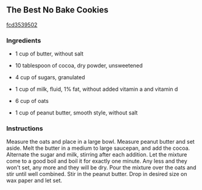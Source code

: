 ## The Best No Bake Cookies

[fcd3539502](http://www.food.com/recipe/the-best-no-bake-cookies-303613)

### Ingredients

 - 1 cup of butter, without salt

 - 10 tablespoon of cocoa, dry powder, unsweetened

 - 4 cup of sugars, granulated

 - 1 cup of milk, fluid, 1% fat, without added vitamin a and vitamin d

 - 6 cup of oats

 - 1 cup of peanut butter, smooth style, without salt

### Instructions

Measure the oats and place in a large bowl. Measure peanut butter and set aside. Melt the butter in a medium to large saucepan, and add the cocoa. Alternate the sugar and milk, stirring after each addition. Let the mixture come to a good boil and boil it for exactly one minute. Any less and they won't set, any more and they will be dry. Pour the mixture over the oats and stir until well combined. Stir in the peanut butter. Drop in desired size on wax paper and let set.